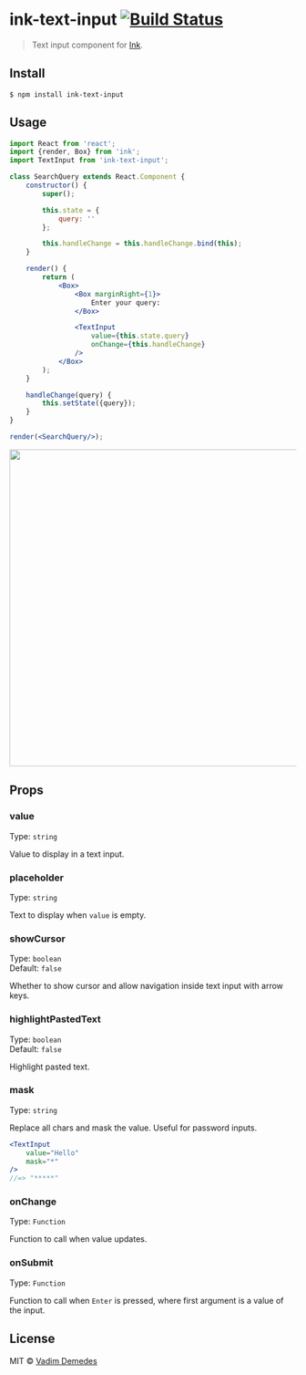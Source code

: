 # ink-text-input [![Build Status](https://travis-ci.org/vadimdemedes/ink-text-input.svg?branch=master)](https://travis-ci.org/vadimdemedes/ink-text-input)

> Text input component for [Ink](https://github.com/vadimdemedes/ink).


## Install

```
$ npm install ink-text-input
```


## Usage

```jsx
import React from 'react';
import {render, Box} from 'ink';
import TextInput from 'ink-text-input';

class SearchQuery extends React.Component {
	constructor() {
		super();

		this.state = {
			query: ''
		};

		this.handleChange = this.handleChange.bind(this);
	}

	render() {
		return (
			<Box>
				<Box marginRight={1}>
					Enter your query:
				</Box>

				<TextInput
					value={this.state.query}
					onChange={this.handleChange}
				/>
			</Box>
		);
	}

	handleChange(query) {
		this.setState({query});
	}
}

render(<SearchQuery/>);
```

<img src="media/demo.gif" width="556">


## Props

### value

Type: `string`

Value to display in a text input.

### placeholder

Type: `string`

Text to display when `value` is empty.

### showCursor

Type: `boolean`<br>
Default: `false`

Whether to show cursor and allow navigation inside text input with arrow keys.

### highlightPastedText

Type: `boolean`<br>
Default: `false`

Highlight pasted text.

### mask

Type: `string`

Replace all chars and mask the value. Useful for password inputs.

```jsx
<TextInput
	value="Hello"
	mask="*"
/>
//=> "*****"
```

### onChange

Type: `Function`

Function to call when value updates.

### onSubmit

Type: `Function`

Function to call when `Enter` is pressed, where first argument is a value of the input.


## License

MIT © [Vadim Demedes](https://github.com/vadimdemedes)

